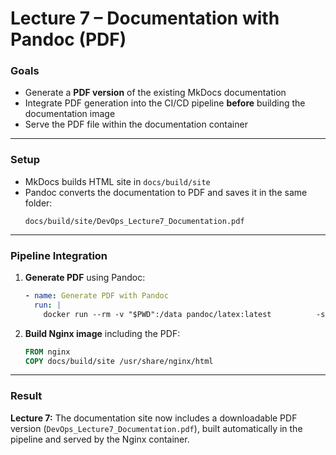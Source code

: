 # Lecture 7 – Documentation with Pandoc (PDF)

### Goals
- Generate a **PDF version** of the existing MkDocs documentation
- Integrate PDF generation into the CI/CD pipeline **before** building the documentation image
- Serve the PDF file within the documentation container

---

### Setup
- MkDocs builds HTML site in `docs/build/site`
- Pandoc converts the documentation to PDF and saves it in the same folder:
  ```
  docs/build/site/DevOps_Lecture7_Documentation.pdf
  ```

---

### Pipeline Integration
1. **Generate PDF** using Pandoc:
   ```yaml
   - name: Generate PDF with Pandoc
     run: |
       docker run --rm -v "$PWD":/data pandoc/latex:latest          -s docs/content/index.md -o docs/build/site/documentation.pdf
   ```

2. **Build Nginx image** including the PDF:
   ```dockerfile
   FROM nginx
   COPY docs/build/site /usr/share/nginx/html
   ```

---

### Result
**Lecture 7:** The documentation site now includes a downloadable PDF version (`DevOps_Lecture7_Documentation.pdf`), built automatically in the pipeline and served by the Nginx container.
